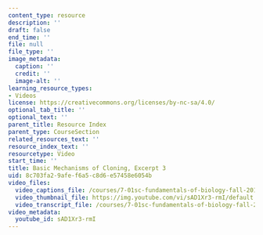 ```yaml
---
content_type: resource
description: ''
draft: false
end_time: ''
file: null
file_type: ''
image_metadata:
  caption: ''
  credit: ''
  image-alt: ''
learning_resource_types:
- Videos
license: https://creativecommons.org/licenses/by-nc-sa/4.0/
optional_tab_title: ''
optional_text: ''
parent_title: Resource Index
parent_type: CourseSection
related_resources_text: ''
resource_index_text: ''
resourcetype: Video
start_time: ''
title: Basic Mechanisms of Cloning, Excerpt 3
uid: 8c703fa2-9afe-f6a5-c8d6-e57458e6054b
video_files:
  video_captions_file: /courses/7-01sc-fundamentals-of-biology-fall-2011/646999d1a3c5596689702644268b04a0_sAD1Xr3-rmI.vtt
  video_thumbnail_file: https://img.youtube.com/vi/sAD1Xr3-rmI/default.jpg
  video_transcript_file: /courses/7-01sc-fundamentals-of-biology-fall-2011/2196092dba7110816590d72ef9eac6a2_sAD1Xr3-rmI.pdf
video_metadata:
  youtube_id: sAD1Xr3-rmI
---
```

